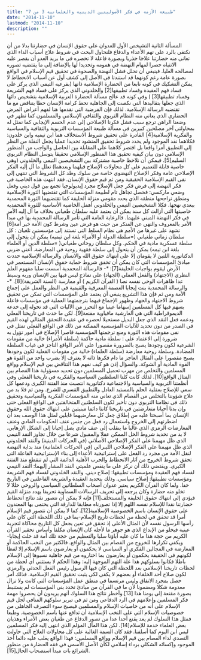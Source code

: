 ```yaml
---
title: "طبيعة الأزمة في فكر الأصوليتين الدينية والعلمانية 3 من 7"
date: "2014-11-10"
lastmod: "2014-11-10"
description: ""
---
```

 المسألة الثانية التشيخص الأول للعدوان على حقوق الإنسان في حضارتنا بدلا من أن نكتفي بالرد على تهم الأعداء والدفاع فلنحاول البحث في شروط علاج أسباب الداء الذي تعاني منه حضارتنا علاجا جذريا وبصورة فاعلة لا تحصره في ما يريد العدو أن يقصر عليه الانتباه حصرا لمهام النهضة في همومه وتحديدا لها بالإضافة إلى ما يقتضيه تصوره لمصالحه العليا. فينبغي أن نحلل فشل النهضة والصحوة في تحقيق قيم الإسلام في الواقع بصورة عامة رغم كونهما قد استندتا في الأصل إلى كشف أول عن أسباب الانحطاط لا يمكن التشكيك في كونه نابعا من الحضارة الإسلامية ذاتها (بفرعيه التيمي الذي يركز على فساد فهم العقيدة وفساد تطبيقها[2] والخلدوني الذي يركز على فساد فهم الشريعة وفساد تطبيقها[3] ) وفي كونه قد عالج مسألة الحضارة العربية الإسلامية بتشخيص دائها الذي جعلها بتقاليدها التي نكصت إلى الجاهلية تحط كرامة الإنسان حطا يتناقض مع ما تقتضيه الرسالة الإسلامية. لذلك فإن الفرضية التي نقدمها هنا لفهم أعراض المرض الحضاري الذي يعاني منه النظام التربوي والثقافي الإسلامي والمسلمون كما تظهر في وضعنا الراهن ترجع سبب فشل فكرنا الإصلاحي إلى عدم الحسم الإيجابي كما نمثل له بمحاولتي آخر مصلحين كبيرين في مسألة طبيعة المؤسسات التربوية والثقافية والسياسية والفكرية الإسلامية[4] القادرة على تحقيق شروط الاستخلاف هما ابن تيميه وابن خلدون: فكلاهما نقد الموجود ولم يحدد شروط تحقيق المنشود تحديدا عمليا يجعل النقلة من النظر إلى التطبيق أمرا واقعا بل اقتصر كلاهما على المقابلة بين الحاصل والواجب من المنظور الإسلامي دون بيان كيفية تحقيق هذا المنظور الإسلامي تحقيقا يتوسل النظام التربوي السليم[5]. فيمكن أن نلاحظ خاصية مشتركة بين التشخيصين التيمي والخلدوني (وهي خاصية قابلة للتعميم على كل محاولات الإصلاح قبلهما وبعدهما) تعلل ما آل إليه الفكر الإصلاحي عامة وفكر الإصلاح النهضوي خاصة من سلوك وطد كل الشروط التي تنتهي إلى نفي القيم الإسلامية الحقيقية ومن ثم قيم حقوق الإنسان. فقد انتهت هذه الخاصية في فكر النهضة إلى فرض فكر جعل الإصلاح مجرد إيديولوجيا تجمع بين قول ديني وفعل وضعي ماركسي: فحصل تجاهل تام لطبيعة المؤسسات التي تقتضيها الثورة الإسلامية ومنطق تراجحها منطقه الذي يحدد مقومي منزلة الخليفة كما تقتضيهما الثورة المحمدية ببعدي نهجها. فكلا التشخيصين التيمي والخلدوني أهمل الخاصية الأساسية للثورة المحمدية خاصيتها التي أزالت كل سند يمكن أن يعتمد عليه سلطان طغياني بخلاف ما آل إليه الأمر في فكر النهضة المبني عليهما. فالرعاية العامة التي تأمر الرسالة المحمدية بها في مبدأ الأمر بالمعروف والنهي عن المنكر من حيث هو فرض عين وشرط كون الأمة خير أمة[6] تشهد على غيرها من الأمم هي نظام السلط التي تستند إلى مؤسستين تلغيان : كل سلطان زماني طغياني (=سلطة الدولة أو الأمراء بلغة ابن تيميه) يمكن أن يتحول إلى سلطة عسكرية مادية في الحكم. وكل سلطان روحاني طغياني( =سلطة الدين أو العلماء بلغة ابن تيمه) يمكن أن يتحول إلى سلطة فقهية روحية في المعارضة. أعني ضربي الدكتاتورية اللتين لا يقومان إلا على انتهاك حقوق الله والانسان والرسالة الإسلامية حددت مبادئ المؤسسات التي كان يمكن أن تحقق شروط حماية حقوق الإنسان المستعمر في الأرض ليقوم بواجبات الخليفة[7]: \*- فالرسالة المحمدية أسست سلبا مفهوم العلم النظري (الاجتهاد) والفعل العملي (الجهاد) على نماذج ليس فيها بين الإنسان وربه وسيط عدا ظاهرات الوحي نفسه نصا ( القرآن الكريم ) أو ممارسة (السنة الشريفة)[8]. \*- والرسالة المحمدية بنت إيجابا العصمة المعرفية والقيمية في النظر والعمل على إجماع الأمة ومن ثم فإن هذا التشريع ينبغي أن يعتمد على المؤسسات التي تمكن من تحقيق شروط الاجتهاد والجهاد وظهور الإجماع فيهما بترجمتهما العملية في مؤسسات فاعلة يسهم فيها كل المسلمين إسهاما عينيا مع التحرز من الآليات التي قد تحوله إلى خدعة الديموقراطية التي هي ألغارشية مافياوية مقنعة[9]. لكن ما حدث في تاريخنا الفعلي ودعمه فعل النقد الذي جعل البديل مستحيلا لحصره في عقيدة التحقق المثالي لهذه القيم في الصدر من دون تحديد للآليات المؤسسية الممكنة من ذلك في الواقع الفعلي تمثل في نفي مقومات هذه الثورة ومنع ترجمتها المؤسسية قاصرا الإصلاح في أمور تؤول به ضرورة إلى الاعتماد على : سلطة مادية حاكمة (سلطة الأمراء) خالية من مقومات الشرعية لكون وجودها يصبح بالضرورة مقصورا على الأمر الواقع الناجز في غياب السلطة المضادة. وسلطة روحية معارضة (سلطة العلماء) خالية من مقومات الفعلية لكون وجودها يصبح مقصورا على المثال العاجز ما دام فكرها ذاته لا يعترف إلا بضرب واحد من القوة هو القوة المادية أو الشوكة. والسؤال إذن هو كيف نفهم هذا التناقض بين قيم الإسلام وواقع المسلمين والتخلص من مهرب تحميل المسلمين دون تحديد مسؤولية هذا الفصام بين المثال الواقع[10]. لذلك كانت كلتا السلطتين السياسية والفكرية في تاريخنا الفعلي وفي أنظمتنا التربوية والسياسية والاجتماعية دكتاتورية انتصبت منذ الفتنة الكبرى ودعمها كل سعي للإصلاح بعقلية الحلم بالمستبد العادل والتطبيق القسري للشرع. ومن ثم فلا بد من علاج شؤوننا بالتخلص من الفصام الذي تعاني منه المؤسسات الفكرية والسياسية وتحقيق ذلك في نظامنا التربوي دون تأخير لكون السلطتين المتحالفتين في الواقع الفعلي حتى وإن بدتا أحيانا متعارضتين في تاريخنا كانتا دائما مبنيتين على انتهاك حقوق الله وحقوق الإنسان بما أصبحتا عليه من إطلاق جعل كل معارضيهما قابلين لمثل هذا الوصف بعد أن اضطرتهم إلى الخروج واستعمال رد فعل من جنس عنف الحكومات المادي وعنف المعارضات الرمزي الذي غالبا ما ينقلب إلى عنف مادي يصل إحيانا إلى الشكل الإرهابي. لا بد من تحديد شروط الحل الممكن عقلا والمقبول شرعا من خلال تجاوز النقد التيمي الذي ظل مهيمنا على الفكر الإصلاحي الأصلاني (في الحركات الدينية) والنقد الخلدوني الذي ظل مهيمنا على الفكر الإصلاحي الليبرالي (في الحركات العلمانية) منذ بداية النهضة لنقل الأمة من مجرد رد الفعل على إستراتيجية الأعداء إلى بناء الإستراتيجية الفاعلة التي تحقق شروط الخروج من آثار الانحطاط والحرب الأهلية الدائمة التي لم تنقطع منذ الفتنة الكبرى. ويقتضي ذلك أن نركز على ما ينقص علميتي النقد المشار إليهما: النقد التيمي لفساد فهم العقيدة ومؤسسات تطبيقها: إصلاح ديني. والنقد الخلدوني لفساد فهم الشريعة ومؤسسات تطبيقها: إصلاح سياسي. وذلك بتحديد العقيدة والشريعة الفاعلتين في التاريخ حقا. ولما كان القرآن الكريم يعتبر عدوان أصحاب السلطانين السياسي والروحي خللا لا تخلو منه حضارة وكان يرجعه إلى تحريف الرسالات السماوية تحريفا يهدد منزلة القيم فيؤدي إلى انتهاك حقوق الخليفة والمستخلف[11] فإنه لا يمكن أن نتصور نقد نتائج انحطاط حضارتنا نقدا للإسلام نفسه اللهم إلا إذا تصورناه مطابقا للدارقة التي يحتمي بها المعتدون على حقوق الإنسان باسم الخصوصية الإسلامية[12]. كما لا يمكن أن نتصور قيم الإسلام أمرا قد تحقق في لحظة من لحظات تاريخ الإسلام-بما في ذلك اللحظة التي كان على رأسها الرسول نفسه لأن المثال الأعلى إذ تحقق في تعين يجعل كل التاريخ محاكاة لتجربة عينية فيخلو من الإبداع الذي هو جوهر ما لأجله كان الإنسان مكلفا وأساس تحقير القرآن الكريم من حجة هذا ما كان عليه آباؤنا سلبا والتعظيم من حجة تلك أمة قد خلت إيجابا- ويكفي تكرارها للخروج من الفصام بين المثال والواقع. فالكثير من النخب الحاكمة أو المعارضة في المجالين الفكري أو السياسي لا يحكمون أو يعارضون باسم الإسلام إلا لفظا لكونهم في الحقيقة يحكمون أو يعارضون بما اختاروه من قيم جاهلية نسبوها إلى الإسلام باطلا فكانوا بسلوكهم هذا علة التهم الموجهة إليه: وهذا الحكم لا يستثني أي لحظة من لحظات تاريخنا الإسلامي بعد اللحظة التي كان فيها الرسول رئيس الفعل الحدثي والرمزي لكون صلاح أحد الخلفاء أو بعضهم لا يكفي لكي يثبت تحقيق القيم الإسلامية. فذلك أمر حصل بمجرد الاتفاق وليس مرتسما في منطق عمل المؤسسات التي كانت ولا تزال معدومة شكلا ومضمونا لأن ما في القرآن من مبادئ تحدد بنى المؤسسات لم يستنبط بصورة مقنعة إلى يومنا هذا [13].وأخطر نتائج هذا السلوك أنهم يريدون أن يحصروا مهمة فكر المسلمين وإعلامهم في الرد الدفاعي ومن ثم في تبرير سلوكهم المنافي لجل قيم الإسلام على أنه من خاصيات الإسلام والمسلمين فيصبح سوء التصرف الجاهلي من خصوصيات الإسلام التي على النخب الإسلامية أن تدافع عنها باسم الخصوصية. وطبعا فمثل هذا السلوك لم يعد يقنع أحدا عدا من تصور الدفاع عن طغيان بعض الأمراء وهذيان بعض العلماء خدمة للإسلام[14]. لكن هذا المآل المؤلم الذي انتهى إليه فكر المسلمين ليس ابن اليوم كما أسلفنا. فقد كان السمة الغالبة على كل محاولات العلاج التي حاولت التصدي لداء الفصام بين قيم الإسلام وواقع المسلمين: فهذا الواقع يغلب عليه دائما أخذ الموجود وإكسائه الشكلي برداء إسلامي لكأن الأصل الأسمى في فقه الحضارة من منظور الشرائع بات مبدأ استصحاب الحال[15].

###